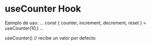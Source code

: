 # useCounter Hook

Ejemplo de uso:
...
    const { counter, increment, decrement, reset } = useCounter(10;)
...

useCounter() // recibe un valor por defecto 
